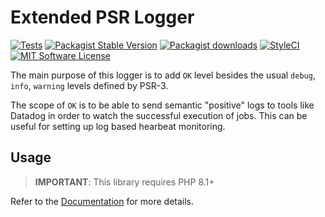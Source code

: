 # Extended PSR Logger

[![Tests](https://img.shields.io/github/actions/workflow/status/artkonekt/extended-logger/tests.yml?master&style=flat-square)](https://github.com/artkonekt/extended-logger/actions?query=workflow%3Atests)
[![Packagist Stable Version](https://img.shields.io/packagist/v/konekt/extended-logger.svg?style=flat-square&label=stable)](https://packagist.org/packages/konekt/extended-logger)
[![Packagist downloads](https://img.shields.io/packagist/dt/konekt/extended-logger.svg?style=flat-square)](https://packagist.org/packages/konekt/extended-logger)
[![StyleCI](https://styleci.io/repos/336267231/shield?branch=master)](https://styleci.io/repos/336267231)
[![MIT Software License](https://img.shields.io/badge/license-MIT-blue.svg?style=flat-square)](LICENSE.md)

The main purpose of this logger is to add `OK` level besides the usual `debug`, `info`, `warning`
levels defined by PSR-3.

The scope of `OK` is to be able to send semantic "positive" logs to tools like Datadog in order to
watch the successful execution of jobs. This can be useful for setting up log based hearbeat
monitoring.

## Usage

> **IMPORTANT**: This library requires PHP 8.1+

Refer to the [Documentation](https://konekt.dev/extended-logger/docs) for more details.
